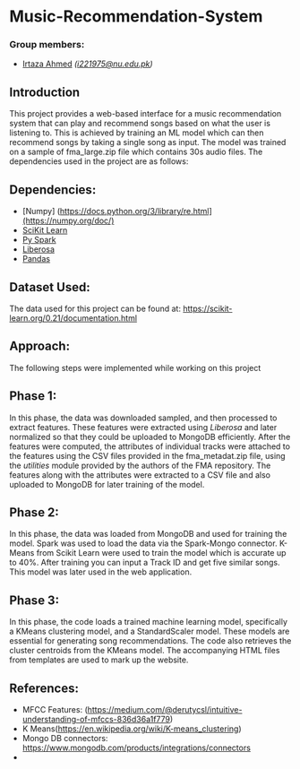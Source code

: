 # Music-Recommendation-System
### Group members:
- [Irtaza Ahmed](https://github.com/irtazajawad) _(i221975@nu.edu.pk)_

## Introduction
This project provides a web-based interface for a music recommendation system that can play and recommend songs based on what the user is listening to. This is achieved by training an ML model which can then recommend songs by taking a single song as input. The model was trained on a sample of fma_large.zip file which contains 30s audio files. The dependencies used in the project are as follows:

## Dependencies:
- [Numpy] (https://docs.python.org/3/library/re.html](https://numpy.org/doc/)
- [SciKit Learn]([https://docs.python.org/3/library/csv.html](https://scikit-learn.org/0.21/documentation.html))
- [Py Spark]([https://docs.python.org/3/library/sys.html](https://spark.apache.org/docs/latest/api/python/index.html))
- [Liberosa]([https://docs.python.org/3/library/itertools.html](https://librosa.org/doc/))
- [Pandas](https://pandas.pydata.org/docs/)

## Dataset Used:
The data used for this project can be found at: https://scikit-learn.org/0.21/documentation.html

## Approach:
The following steps were implemented while working on this project
## Phase 1:
In this phase, the data was downloaded sampled, and then processed to extract features. These features were extracted using *Liberosa* and later normalized so that they could be uploaded to MongoDB efficiently. After the features were computed, the attributes of individual tracks were attached to the features using the CSV files provided in the fma_metadat.zip file, using the *utilities* module provided by the authors of the FMA repository. The features along with the attributes were extracted to a CSV file and also uploaded to MongoDB for later training of the model.

## Phase 2:
In this phase, the data was loaded from MongoDB and used for training the model. Spark was used to load the data via the Spark-Mongo connector. K-Means from Scikit Learn were used to train the model which is accurate up to 40%. After training you can input a Track ID and get five similar songs. This model was later used in the web application.

## Phase 3: 
In this phase, the code loads a trained machine learning model, specifically a KMeans clustering model, and a StandardScaler model. These models are essential for generating song recommendations. The code also retrieves the cluster centroids from the KMeans model. The accompanying HTML files from templates are used to mark up the website.

## References:
- MFCC Features: (https://medium.com/@derutycsl/intuitive-understanding-of-mfccs-836d36a1f779)
- K Means(https://en.wikipedia.org/wiki/K-means_clustering)
- Mongo DB connectors: https://www.mongodb.com/products/integrations/connectors
- 
